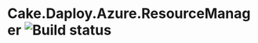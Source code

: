 # Cake.Daploy.Azure.ResourceManager ![Build status](https://ci.appveyor.com/api/projects/status/github/ObjectivityLtd/Cake.Daploy.Azure.ResourceManager?svg=true)